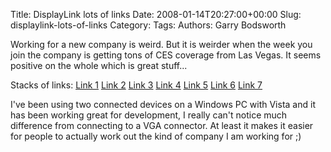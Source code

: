 Title: DisplayLink lots of links
Date: 2008-01-14T20:27:00+00:00
Slug: displaylink-lots-of-links
Category: 
Tags: 
Authors: Garry Bodsworth

Working for a new company is weird.  But it is weirder when the week you join the company is getting tons of CES coverage from Las Vegas.  It seems positive on the whole which is great stuff...

Stacks of links:
<a href="http://www.pcmag.com/article2/0,2704,2247333,00.asp">Link 1</a>
<a href="http://blogs.techrepublic.com.com/hiner/?p=587">Link 2</a>
<a href="http://www.informationweek.com/blog/main/archives/2008/01/displaylink_is.html">Link 3</a>
<a href="http://www.anandtech.com/weblog/showpost.aspx?i=351">Link 4</a>
<a href="http://www.earthtimes.org/articles/show/news_press_release,250592.shtml">Link 5</a>
<a href="http://www.cbsnews.com/blogs/2008/01/11/eveningnews/techtalk/entry3701955.shtml">Link 6</a>
<a href="http://www.123macmini.com/news/story/855.html">Link 7</a>

I've been using two connected devices on a Windows PC with Vista and it has been working great for development, I really can't notice much difference from connecting to a VGA connector.  At least it makes it easier for people to actually work out the kind of company I am working for ;)
